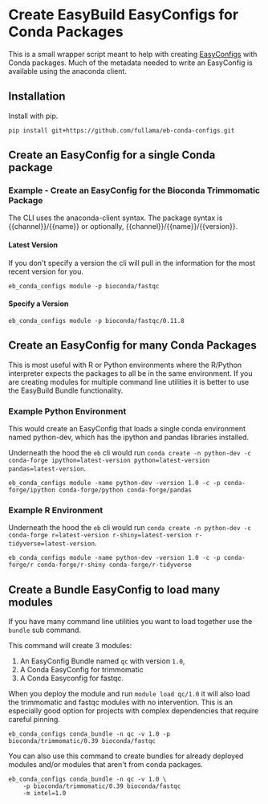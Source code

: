 # Create EasyBuild EasyConfigs for Conda Packages

This is a small wrapper script meant to help with creating [EasyConfigs](https://github.com/easybuilders/easybuild-easyconfigs) with Conda packages. Much of the metadata needed to write an EasyConfig is available using the anaconda client.

## Installation

Install with pip.

```
pip install git+https://github.com/fullama/eb-conda-configs.git
```

## Create an EasyConfig for a single Conda package

### Example - Create an EasyConfig for the Bioconda Trimmomatic Package

The CLI uses the anaconda-client syntax. The package syntax is {{channel}}/{{name}} or optionally, {{channel}}/{{name}}/{{version}}. 

#### Latest Version

If you don't specify a version the cli will pull in the information for the most recent version for you.

```
eb_conda_configs module -p bioconda/fastqc
```

#### Specify a Version

```
eb_conda_configs module -p bioconda/fastqc/0.11.8
```

## Create an EasyConfig for many Conda Packages
 
This is most useful with R or Python environments where the R/Python interpreter expects the packages to all be in the same environment. If you are creating modules for multiple command line utilities it is better to use the EasyBuild Bundle functionality.

### Example Python Environment

This would create an EasyConfig that loads a single conda environment named python-dev, which has the ipython and pandas libraries installed.

Underneath the hood the `eb` cli would run `conda create -n python-dev -c conda-forge ipython=latest-version python=latest-version pandas=latest-version`.

```
eb_conda_configs module -name python-dev -version 1.0 -c -p conda-forge/ipython conda-forge/python conda-forge/pandas 
```
 
### Example R Environment

Underneath the hood the `eb` cli would run `conda create -n python-dev -c conda-forge r=latest-version r-shiny=latest-version r-tidyverse=latest-version`.

```
eb_conda_configs module -name python-dev -version 1.0 -c -p conda-forge/r conda-forge/r-shiny conda-forge/r-tidyverse
```

## Create a Bundle EasyConfig to load many modules

If you have many command line utilities you want to load together use the `bundle` sub command.

This command will create 3 modules:

 1. An EasyConfig Bundle named `qc` with version `1.0`, 
 2. A Conda EasyConfig for trimmomatic 
 3. A Conda Easyconfig for fastqc. 
 
When you deploy the module and run `module load qc/1.0` it will also load the trimmomatic and fastqc modules with no intervention. This is an especially good option for projects with complex dependencies that require careful pinning.

```
eb_conda_configs conda_bundle -n qc -v 1.0 -p bioconda/trimmomatic/0.39 bioconda/fastqc
```

You can also use this command to create bundles for already deployed modules and/or modules that aren't from conda packages. 

```
eb_conda_configs conda_bundle -n qc -v 1.0 \
    -p bioconda/trimmomatic/0.39 bioconda/fastqc
    -m intel=1.0 
```
